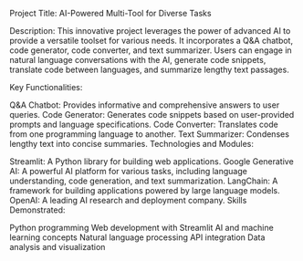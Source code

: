 Project Title: AI-Powered Multi-Tool for Diverse Tasks

Description:
This innovative project leverages the power of advanced AI to provide a versatile toolset for various needs. It incorporates a Q&A chatbot, code generator, code converter, and text summarizer. Users can engage in natural language conversations with the AI, generate code snippets, translate code between languages, and summarize lengthy text passages.

Key Functionalities:

Q&A Chatbot: Provides informative and comprehensive answers to user queries.
Code Generator: Generates code snippets based on user-provided prompts and language specifications.
Code Converter: Translates code from one programming language to another.
Text Summarizer: Condenses lengthy text into concise summaries.
Technologies and Modules:

Streamlit: A Python library for building web applications.
Google Generative AI: A powerful AI platform for various tasks, including language understanding, code generation, and text summarization.
LangChain: A framework for building applications powered by large language models.
OpenAI: A leading AI research and deployment company.
Skills Demonstrated:

Python programming
Web development with Streamlit
AI and machine learning concepts
Natural language processing
API integration
Data analysis and visualization
